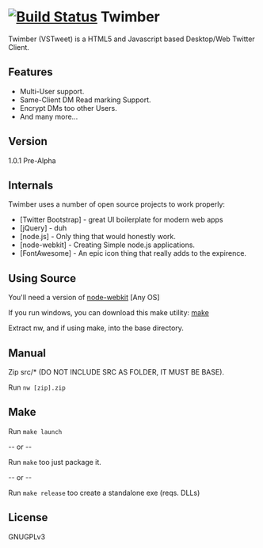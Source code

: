 [![Build Status](https://travis-ci.org/RDashINC/Twimber.svg?branch=master)](https://travis-ci.org/RDashINC/Twimber)
Twimber
=========

Twimber (VSTweet) is a HTML5 and Javascript based Desktop/Web Twitter Client.

Features
----

- Multi-User support.
- Same-Client DM Read marking Support.
- Encrypt DMs too other Users.
- And many more...


Version
----

1.0.1 Pre-Alpha

Internals
-----------

Twimber uses a number of open source projects to work properly:

* [Twitter Bootstrap] - great UI boilerplate for modern web apps
* [jQuery] - duh
* [node.js] - Only thing that would honestly work.
* [node-webkit] - Creating Simple node.js applications.
* [FontAwesome] - An epic icon thing that really adds to the expirence.

Using Source
-----------

You'll need a version of [node-webkit](https://github.com/rogerwang/node-webkit) [Any OS]

If you run windows, you can download this make utility: [make](http://www.mediafire.com/download/r49swq23xw3ow66/make.7z)

Extract nw, and if using make, into the base directory.

Manual
---------

Zip src/* (DO NOT INCLUDE SRC AS FOLDER, IT MUST BE BASE).

Run `nw [zip].zip`


Make
--------

Run `make launch`

-- or --

Run `make` too just package it.

-- or --

Run `make release` too create a standalone exe (reqs. DLLs)

License
----

GNUGPLv3